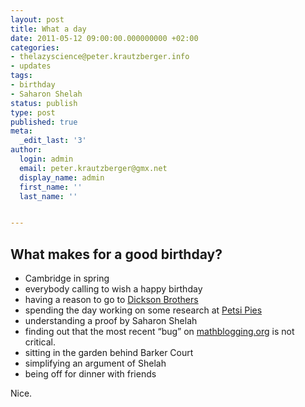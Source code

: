 ```yaml
---
layout: post
title: What a day
date: 2011-05-12 09:00:00.000000000 +02:00
categories:
- thelazyscience@peter.krautzberger.info
- updates
tags:
- birthday
- Saharon Shelah
status: publish
type: post
published: true
meta:
  _edit_last: '3'
author:
  login: admin
  email: peter.krautzberger@gmx.net
  display_name: admin
  first_name: ''
  last_name: ''


---
```


## What makes for a good birthday?

*   Cambridge in spring
*   everybody calling to wish a happy birthday
*   having a reason to go to [Dickson Brothers](http://www.harvardsquare.com/Home/Shops/Dickson-Bros--True-Value.aspx)
*   spending the day working on some research at [Petsi Pies](http://seasonal.petsipies.com/)
*   understanding a proof by Saharon Shelah
*   finding out that the most recent “bug” on [mathblogging.org](http://www.mathblogging.org) is not critical.
*   sitting in the garden behind Barker Court
*   simplifying an argument of Shelah
*   being off for dinner with friends

Nice.
